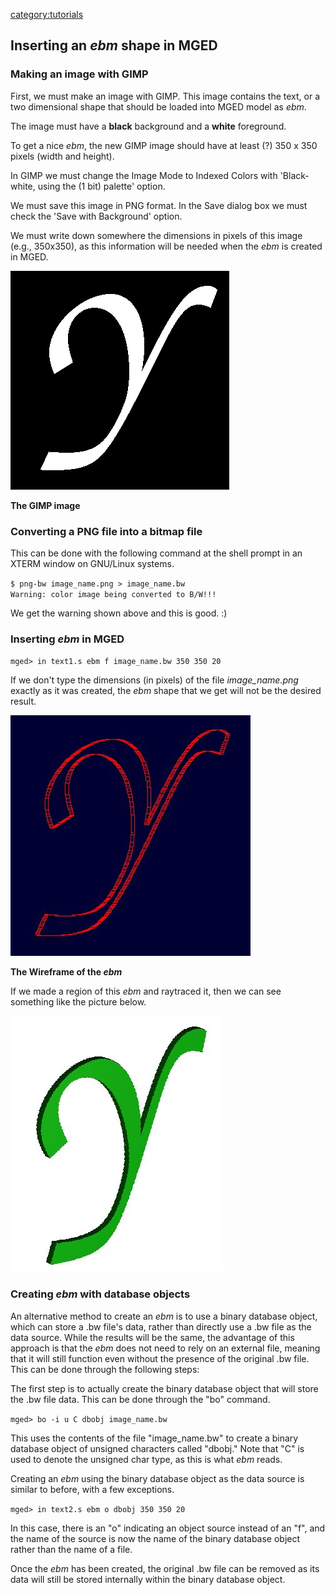 [category:tutorials](category:tutorials.md)

## Inserting an *ebm* shape in MGED

### Making an image with GIMP

First, we must make an image with GIMP. This image contains the text, or
a two dimensional shape that should be loaded into MGED model as *ebm*.

The image must have a **black** background and a **white** foreground.

To get a nice *ebm*, the new GIMP image should have at least (?) 350 x
350 pixels (width and height).

In GIMP we must change the Image Mode to Indexed Colors with
'Black-white, using the (1 bit) palette' option.

We must save this image in PNG format. In the Save dialog box we must
check the 'Save with Background' option.

We must write down somewhere the dimensions in pixels of this image
(e.g., 350x350), as this information will be needed when the *ebm* is
created in MGED.

![](img/Ychar.png)

**The GIMP image**

### Converting a PNG file into a bitmap file

This can be done with the following command at the shell prompt in an
XTERM window on GNU/Linux systems.

`$ png-bw image_name.png > image_name.bw`
`Warning: color image being converted to B/W!!!`

We get the warning shown above and this is good. :)

### Inserting *ebm* in MGED

`mged> in text1.s ebm f image_name.bw 350 350 20`

If we don't type the dimensions (in pixels) of the file
*image_name.png* exactly as it was created, the *ebm* shape that we get
will not be the desired result.

![](img/Ychar_ebm_Wireframe.jpg)

**The Wireframe of the *ebm***

If we made a region of this *ebm* and raytraced it, then we can see
something like the picture below.

![](img/Ychar_ebm_Raytraced.jpg)

### Creating *ebm* with database objects

An alternative method to create an *ebm* is to use a binary database
object, which can store a .bw file's data, rather than directly use a
.bw file as the data source. While the results will be the same, the
advantage of this approach is that the *ebm* does not need to rely on an
external file, meaning that it will still function even without the
presence of the original .bw file. This can be done through the
following steps:

The first step is to actually create the binary database object that
will store the .bw file data. This can be done through the "bo" command.

`mged> bo -i u C dbobj image_name.bw`

This uses the contents of the file "image_name.bw" to create a binary
database object of unsigned characters called "dbobj." Note that "C" is
used to denote the unsigned char type, as this is what *ebm* reads.

Creating an *ebm* using the binary database object as the data source is
similar to before, with a few exceptions.

`mged> in text2.s ebm o dbobj 350 350 20`

In this case, there is an "o" indicating an object source instead of an
"f", and the name of the source is now the name of the binary database
object rather than the name of a file.

Once the *ebm* has been created, the original .bw file can be removed as
its data will still be stored internally within the binary database
object.
